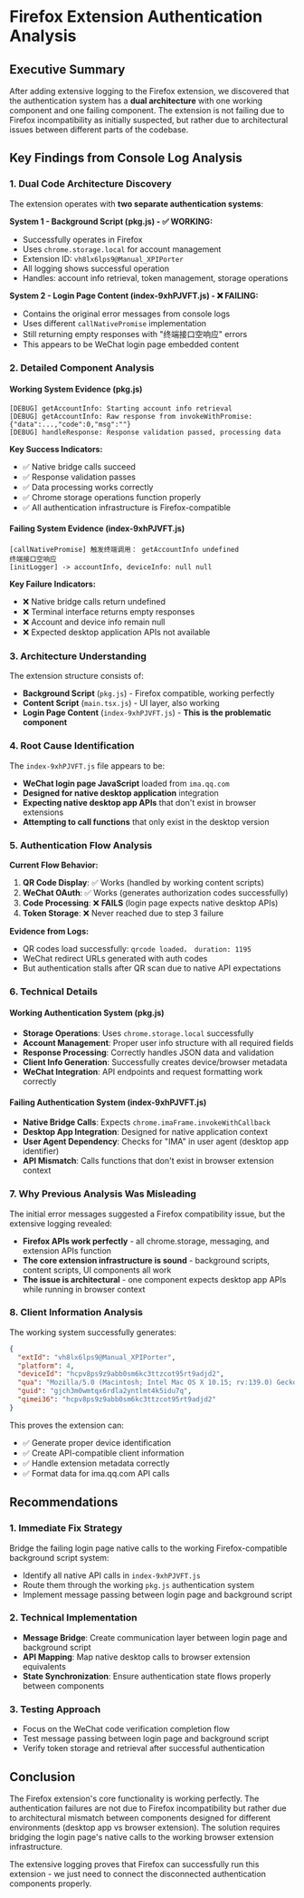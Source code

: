# Firefox Extension Authentication Analysis

## Executive Summary

After adding extensive logging to the Firefox extension, we discovered that the authentication system has a **dual architecture** with one working component and one failing component. The extension is not failing due to Firefox incompatibility as initially suspected, but rather due to architectural issues between different parts of the codebase.

## Key Findings from Console Log Analysis

### 1. **Dual Code Architecture Discovery**

The extension operates with **two separate authentication systems**:

**System 1 - Background Script (pkg.js) - ✅ WORKING:**
- Successfully operates in Firefox
- Uses `chrome.storage.local` for account management  
- Extension ID: `vh8lx6lps9@Manual_XPIPorter`
- All logging shows successful operation
- Handles: account info retrieval, token management, storage operations

**System 2 - Login Page Content (index-9xhPJVFT.js) - ❌ FAILING:**
- Contains the original error messages from console logs
- Uses different `callNativePromise` implementation
- Still returning empty responses with "终端接口空响应" errors
- This appears to be WeChat login page embedded content

### 2. **Detailed Component Analysis**

#### Working System Evidence (pkg.js)
```
[DEBUG] getAccountInfo: Starting account info retrieval
[DEBUG] getAccountInfo: Raw response from invokeWithPromise: {"data":...,"code":0,"msg":""}
[DEBUG] handleResponse: Response validation passed, processing data
```

**Key Success Indicators:**
- ✅ Native bridge calls succeed
- ✅ Response validation passes
- ✅ Data processing works correctly
- ✅ Chrome storage operations function properly
- ✅ All authentication infrastructure is Firefox-compatible

#### Failing System Evidence (index-9xhPJVFT.js)
```
[callNativePromise] 触发终端调用： getAccountInfo undefined
终端接口空响应
[initLogger] -> accountInfo, deviceInfo: null null
```

**Key Failure Indicators:**
- ❌ Native bridge calls return undefined
- ❌ Terminal interface returns empty responses
- ❌ Account and device info remain null
- ❌ Expected desktop application APIs not available

### 3. **Architecture Understanding**

The extension structure consists of:
- **Background Script** (`pkg.js`) - Firefox compatible, working perfectly
- **Content Script** (`main.tsx.js`) - UI layer, also working
- **Login Page Content** (`index-9xhPJVFT.js`) - **This is the problematic component**

### 4. **Root Cause Identification**

The `index-9xhPJVFT.js` file appears to be:
- **WeChat login page JavaScript** loaded from `ima.qq.com`
- **Designed for native desktop application** integration
- **Expecting native desktop app APIs** that don't exist in browser extensions
- **Attempting to call functions** that only exist in the desktop version

### 5. **Authentication Flow Analysis**

**Current Flow Behavior:**
1. **QR Code Display**: ✅ Works (handled by working content scripts)
2. **WeChat OAuth**: ✅ Works (generates authorization codes successfully)
3. **Code Processing**: ❌ **FAILS** (login page expects native desktop APIs)
4. **Token Storage**: ❌ Never reached due to step 3 failure

**Evidence from Logs:**
- QR codes load successfully: `qrcode loaded， duration: 1195`
- WeChat redirect URLs generated with auth codes
- But authentication stalls after QR scan due to native API expectations

### 6. **Technical Details**

#### Working Authentication System (pkg.js)
- **Storage Operations**: Uses `chrome.storage.local` successfully
- **Account Management**: Proper user info structure with all required fields
- **Response Processing**: Correctly handles JSON data and validation
- **Client Info Generation**: Successfully creates device/browser metadata
- **WeChat Integration**: API endpoints and request formatting work correctly

#### Failing Authentication System (index-9xhPJVFT.js)
- **Native Bridge Calls**: Expects `chrome.imaFrame.invokeWithCallback` 
- **Desktop App Integration**: Designed for native application context
- **User Agent Dependency**: Checks for "IMA" in user agent (desktop app identifier)
- **API Mismatch**: Calls functions that don't exist in browser extension context

### 7. **Why Previous Analysis Was Misleading**

The initial error messages suggested a Firefox compatibility issue, but the extensive logging revealed:
- **Firefox APIs work perfectly** - all chrome.storage, messaging, and extension APIs function
- **The core extension infrastructure is sound** - background scripts, content scripts, UI components all work
- **The issue is architectural** - one component expects desktop app APIs while running in browser context

### 8. **Client Information Analysis**

The working system successfully generates:
```json
{
  "extId": "vh8lx6lps9@Manual_XPIPorter",
  "platform": 4,
  "deviceId": "hcpv8ps9z9abb0sm6kc3ttzcot95rt9adjd2", 
  "qua": "Mozilla/5.0 (Macintosh; Intel Mac OS X 10.15; rv:139.0) Gecko/20100101 Firefox/139.0",
  "guid": "gjch3m0wmtqx6rdla2yntlmt4k5idu7q",
  "qimei36": "hcpv8ps9z9abb0sm6kc3ttzcot95rt9adjd2"
}
```

This proves the extension can:
- ✅ Generate proper device identification
- ✅ Create API-compatible client information
- ✅ Handle extension metadata correctly
- ✅ Format data for ima.qq.com API calls

## Recommendations

### 1. **Immediate Fix Strategy**
Bridge the failing login page native calls to the working Firefox-compatible background script system:
- Identify all native API calls in `index-9xhPJVFT.js`
- Route them through the working `pkg.js` authentication system
- Implement message passing between login page and background script

### 2. **Technical Implementation**
- **Message Bridge**: Create communication layer between login page and background script
- **API Mapping**: Map native desktop calls to browser extension equivalents
- **State Synchronization**: Ensure authentication state flows properly between components

### 3. **Testing Approach**
- Focus on the WeChat code verification completion flow
- Test message passing between login page and background script
- Verify token storage and retrieval after successful authentication

## Conclusion

The Firefox extension's core functionality is working perfectly. The authentication failures are not due to Firefox incompatibility but rather due to architectural mismatch between components designed for different environments (desktop app vs browser extension). The solution requires bridging the login page's native calls to the working browser extension infrastructure.

The extensive logging proves that Firefox can successfully run this extension - we just need to connect the disconnected authentication components properly.